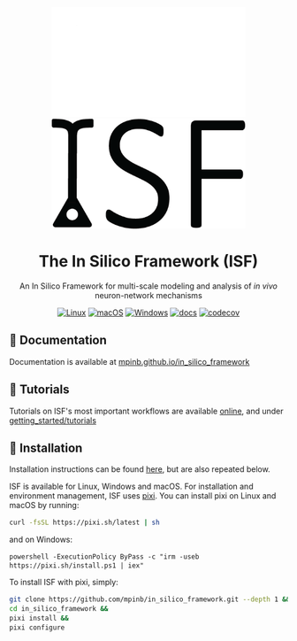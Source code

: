 <div align="center">

<img src=./docs/_static/_images/isf-logo-white.png#gh-dark-mode-only width='350'>
<img src=./docs/_static/_images/isf-logo-black.png#gh-light-mode-only width='350'>

# The In Silico Framework (ISF)

An In Silico Framework for multi-scale modeling and analysis of *in vivo* neuron-network mechanisms

[![Linux](https://img.shields.io/github/actions/workflow/status/mpinb/in_silico_framework/test-isf-py38-pixi-linux.yml?style=flat-square&logo=linux&logoColor=white&label=Linux
)](https://github.com/mpinb/in_silico_framework/actions/workflows/test-isf-py38-pixi-linux.yml)
[![macOS](https://img.shields.io/github/actions/workflow/status/mpinb/in_silico_framework/test-isf-py38-pixi-macos.yml?style=flat-square&logo=apple&label=macOS
)](https://github.com/mpinb/in_silico_framework/actions/workflows/test-isf-py38-pixi-macos.yml)
[![Windows](https://img.shields.io/github/actions/workflow/status/mpinb/in_silico_framework/test-isf-py38-pixi-windows.yml?style=flat-square&logo=windows&label=Windows
)](https://github.com/mpinb/in_silico_framework/actions/workflows/test-isf-py38-pixi-macos.yml)
[![docs](https://img.shields.io/github/actions/workflow/status/mpinb/in_silico_framework/pages/pages-build-deployment?style=flat-square&logo=sphinx&label=docs)](https://mpinb.github.io/in_silico_framework)
[![codecov](https://img.shields.io/codecov/c/github/mpinb/in_silico_framework?logo=codecov&style=flat-square
)](https://codecov.io/gh/mpinb/in_silico_framework)

</div>


## 📖 Documentation
Documentation is available at [mpinb.github.io/in_silico_framework](https://mpinb.github.io/in_silico_framework)

## 📝 Tutorials
Tutorials on ISF's most important workflows are available [online](https://mpinb.github.io/in_silico_framework/rst_assets/tutorials.html), and under [getting_started/tutorials](https://github.com/mpinb/in_silico_framework/blob/master/getting_started/tutorials)

## 🔩 Installation

Installation instructions can be found [here](https://mpinb.github.io/in_silico_framework/rst_assets/installation.html), but are also repeated below.

ISF is available for Linux, Windows and macOS.
For installation and environment management, ISF uses [pixi](https://pixi.sh/latest/). 
You can install pixi on Linux and macOS by running:

```bash
curl -fsSL https://pixi.sh/latest | sh
```
and on Windows:
```pwsh
powershell -ExecutionPolicy ByPass -c "irm -useb https://pixi.sh/install.ps1 | iex"
```

To install ISF with pixi, simply:

```bash
git clone https://github.com/mpinb/in_silico_framework.git --depth 1 &&
cd in_silico_framework &&
pixi install &&
pixi configure
```
